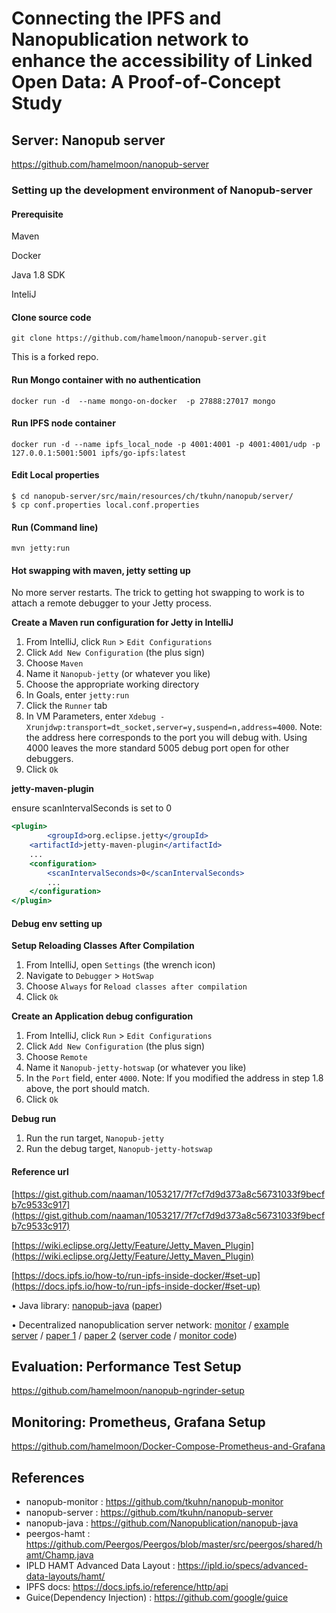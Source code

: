 # Connecting the IPFS and Nanopublication network to enhance the accessibility of Linked Open Data: A Proof-of-Concept Study

## Server: Nanopub server
https://github.com/hamelmoon/nanopub-server

### Setting up the development environment of Nanopub-server 
#### Prerequisite

Maven

Docker

Java 1.8 SDK

InteliJ

#### Clone source code

`git clone https://github.com/hamelmoon/nanopub-server.git`

This is a forked repo.

#### Run Mongo container with no authentication

`docker run -d  --name mongo-on-docker  -p 27888:27017 mongo`

#### Run IPFS node container

`docker run -d --name ipfs_local_node -p 4001:4001 -p 4001:4001/udp -p 127.0.0.1:5001:5001 ipfs/go-ipfs:latest`

#### Edit Local properties

```
$ cd nanopub-server/src/main/resources/ch/tkuhn/nanopub/server/
$ cp conf.properties local.conf.properties
```

#### Run (Command line)

`mvn jetty:run`

#### Hot swapping with maven, jetty setting up

No more server restarts. The trick to getting hot swapping to work is to attach a remote debugger to your Jetty process.

****Create a Maven run configuration for Jetty in IntelliJ****

1. From IntelliJ, click `Run` > `Edit Configurations`
2. Click `Add New Configuration` (the plus sign)
3. Choose `Maven`
4. Name it `Nanopub-jetty` (or whatever you like)
5. Choose the appropriate working directory
6. In Goals, enter `jetty:run`
7. Click the `Runner` tab
8. In VM Parameters, enter `Xdebug -Xrunjdwp:transport=dt_socket,server=y,suspend=n,address=4000`. Note: the address here corresponds to the port you will debug with. Using 4000 leaves the more standard 5005 debug port open for other debuggers.
9. Click `Ok`

****jetty-maven-plugin****

ensure scanIntervalSeconds is set to 0

```jsx
<plugin>
		<groupId>org.eclipse.jetty</groupId>
    <artifactId>jetty-maven-plugin</artifactId>
    ...
    <configuration>
        <scanIntervalSeconds>0</scanIntervalSeconds>
        ...
    </configuration>
</plugin>
```

#### Debug env setting up

****Setup Reloading Classes After Compilation****

1. From IntelliJ, open `Settings` (the wrench icon)
2. Navigate to `Debugger` > `HotSwap`
3. Choose `Always` for `Reload classes after compilation`
4. Click `Ok`

****Create an Application debug configuration****

1. From IntelliJ, click `Run` > `Edit Configurations`
2. Click `Add New Configuration` (the plus sign)
3. Choose `Remote`
4. Name it `Nanopub-jetty-hotswap` (or whatever you like)
5. In the `Port` field, enter `4000`. Note: If you modified the address in step 1.8 above, the port should match.
6. Click `Ok`

****Debug run****

1. Run the run target, `Nanopub-jetty`
2. Run the debug target, `Nanopub-jetty-hotswap`

#### Reference url

[https://gist.github.com/naaman/1053217/7f7cf7d9d373a8c56731033f9becfb7c9533c917](https://gist.github.com/naaman/1053217/7f7cf7d9d373a8c56731033f9becfb7c9533c917)

[https://wiki.eclipse.org/Jetty/Feature/Jetty_Maven_Plugin](https://wiki.eclipse.org/Jetty/Feature/Jetty_Maven_Plugin)

[https://docs.ipfs.io/how-to/run-ipfs-inside-docker/#set-up](https://docs.ipfs.io/how-to/run-ipfs-inside-docker/#set-up)

• Java library: [nanopub-java](https://github.com/Nanopublication/nanopub-java) ([paper](https://arxiv.org/abs/1508.04977))

• Decentralized nanopublication server network: [monitor](http://purl.org/nanopub/monitor) / [example server](http://server.nanopubs.lod.labs.vu.nl/) / [paper 1](http://arxiv.org/pdf/1411.2749) / [paper 2](https://doi.org/10.7717/peerj-cs.78) ([server code](https://github.com/tkuhn/nanopub-server) / [monitor code](https://github.com/tkuhn/nanopub-monitor/))

## Evaluation: Performance Test Setup
https://github.com/hamelmoon/nanopub-ngrinder-setup

## Monitoring: Prometheus, Grafana Setup
https://github.com/hamelmoon/Docker-Compose-Prometheus-and-Grafana

## References
* nanopub-monitor : https://github.com/tkuhn/nanopub-monitor
* nanopub-server : https://github.com/tkuhn/nanopub-server
* nanopub-java : https://github.com/Nanopublication/nanopub-java
* peergos-hamt : https://github.com/Peergos/Peergos/blob/master/src/peergos/shared/hamt/Champ.java
* IPLD HAMT Advanced Data Layout :  https://ipld.io/specs/advanced-data-layouts/hamt/
* IPFS docs: https://docs.ipfs.io/reference/http/api
* Guice(Dependency Injection) : https://github.com/google/guice
